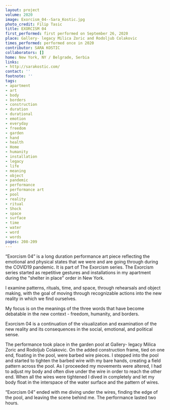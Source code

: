 ```yaml
---
layout: project
volume: 2020
image: Exorcism_04--Sara_Kostic.jpg
photo_credit: Filip Tasic
title: EXORCISM 04
first_performed: first performed on September 26, 2020
place: Gallery- legacy Milica Zoric and Rodoljub Colakovic
times_performed: performed once in 2020
contributor: SARA KOSTIC
collaborators: []
home: New York, NY / Belgrade, Serbia
links:
- http://sarakostic.com/
contact: ''
footnote: ''
tags:
- apartment
- art
- body
- borders
- construction
- duration
- durational
- emotion
- everyday
- freedom
- garden
- hand
- health
- Home
- humanity
- installation
- legacy
- life
- meaning
- object
- pandemic
- performance
- performance art
- pool
- reality
- ritual
- Shock
- space
- surface
- time
- water
- word
- words
pages: 208-209
---
```


“Exorcism 04” is a long duration performance art piece reflecting the emotional and physical states that we were and are going through during the COVID19 pandemic.  It is part of The Exorcism series. The Exorcism series started as repetitive gestures and installations in my apartment during the "shelter in place" order in New York.

 I examine patterns, rituals, time, and space, through rehearsals and object making, with the goal of moving through recognizable actions into the new reality in which we find ourselves. 

My focus is on the meanings of the three words that have become debatable in the new context - freedom, humanity, and borders. 

Exorcism 04 is a continuation of the visualization and examination of the new reality and its consequences in the social, emotional, and political sense. 

The performance took place in the garden pool at Gallery- legacy Milica Zoric and Rodoljub Colakovic. On the added construction frame, tied on one end, floating in the pool, were barbed wire pieces. I stepped into the pool and started to tighten the barbed wire with my bare hands, creating a field pattern across the pool. As I proceeded my movements were altered, I had to adjust my body and often dive under the wire in order to reach the other end. When all the wires were tightened I dived in completely and let my body float in the interspace of the water surface and the pattern of wires.

 “Exorcism 04” ended with me diving under the wires, finding the edge of the pool, and leaving the scene behind me. The performance lasted two hours.